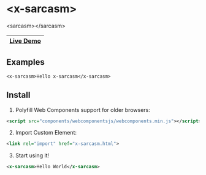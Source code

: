 \<x-sarcasm\>
================

\<sarcasm\>\</sarcasm\>

| [Live Demo](http://karan.goel.io/x-sarcasm/demo.html) |
| --- |

## Examples

    <x-sarcasm>Hello x-sarcasm</x-sarcasm>

## Install

1. Polyfill Web Components support for older browsers:

  ```xml
  <script src="components/webcomponentsjs/webcomponents.min.js"></script>
  ```

2. Import Custom Element:

  ```xml
  <link rel="import" href="x-sarcasm.html">
  ```

3. Start using it!

  ```xml
  <x-sarcasm>Hello World</x-sarcasm>
  ```

